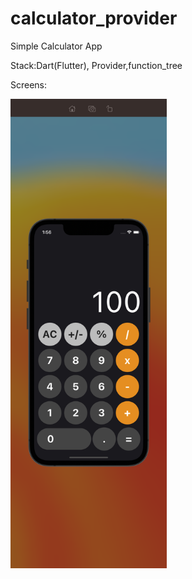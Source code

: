 # calculator_provider

Simple Calculator App

Stack:Dart(Flutter), Provider,function_tree


Screens:

<p float="left">
  <img src="1.png" width="250" /> 
</p>
